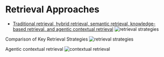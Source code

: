 # Retrieval Approaches

- [Traditional retrieval, hybrid retrieval, semantic retrieval, knowledge-based retrieval, and agentic contextual retrieval](https://arxiv.org/abs/2502.16866)
![retrieval strategies](https://arxiv.org/html/2502.16866v1/x1.png)

Comparison of Key Retrieval Strategies
![retrieval strategies](https://arxiv.org/html/2502.16866v1/x2.png)

Agentic contextual retrieval
![contextual retrieval](https://arxiv.org/html/2502.16866v1/x4.png)